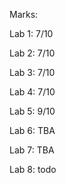 Marks:

  Lab 1: 7/10

  Lab 2: 7/10

  Lab 3: 7/10

  Lab 4: 7/10

  Lab 5: 9/10

  Lab 6: TBA

  Lab 7: TBA

  Lab 8: todo
